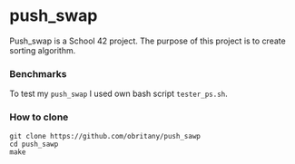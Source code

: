 # push_swap

Push_swap is a School 42 project. The purpose of this project is to create sorting algorithm.

### Benchmarks

To test my `push_swap` I used own bash script `tester_ps.sh`.

### How to clone

	git clone https://github.com/obritany/push_sawp
	cd push_sawp
	make
